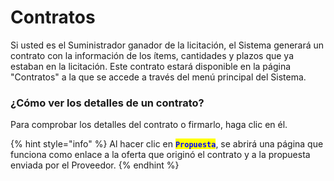 # Contratos

Si usted es el Suministrador ganador de la licitación, el Sistema generará un contrato con la información de los ítems, cantidades y plazos que ya estaban en la licitación. Este contrato estará disponible en la página "Contratos" a la que se accede a través del menú principal del Sistema.

### ¿Cómo ver los detalles de un contrato?

Para comprobar los detalles del contrato o firmarlo, haga clic en él.

{% hint style="info" %}
Al hacer clic en <mark style="color:blue;">**`Propuesta`**</mark>, se abrirá una página que funciona como enlace a la oferta que originó el contrato y a la propuesta enviada por el Proveedor.
{% endhint %}
